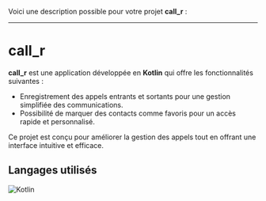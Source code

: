 Voici une description possible pour votre projet **call_r** :

---

# call_r

**call_r** est une application développée en **Kotlin** qui offre les fonctionnalités suivantes :  
- Enregistrement des appels entrants et sortants pour une gestion simplifiée des communications.  
- Possibilité de marquer des contacts comme favoris pour un accès rapide et personnalisé.  

Ce projet est conçu pour améliorer la gestion des appels tout en offrant une interface intuitive et efficace. 

## Langages utilisés

![Kotlin](https://img.shields.io/badge/Kotlin-0095D5?logo=kotlin&logoColor=white)
